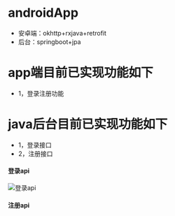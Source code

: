 # androidApp
- 安卓端：okhttp+rxjava+retrofit
- 后台：springboot+jpa

#  app端目前已实现功能如下
- 1，登录注册功能



# java后台目前已实现功能如下
- 1，登录接口
- 2，注册接口

#### 登录api
![登录api](https://github.com/qiushi123/androidApp/blob/master/images/%E7%99%BB%E5%BD%95api.png?raw=true)
#### 注册api
